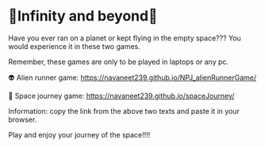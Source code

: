 # 🌌Infinity and beyond🌌

Have you ever ran on a planet or kept flying in the empty space??? You would experience it in these two games.

Remember, these games are only to be played in laptops or any pc.

👽 Alien runner game:  https://navaneet239.github.io/NPJ_alienRunnerGame/

🚀 Space journey game: https://navaneet239.github.io/spaceJourney/

Information: copy the link from the above two texts and paste it in your browser.

Play and enjoy your journey of the space!!!!

